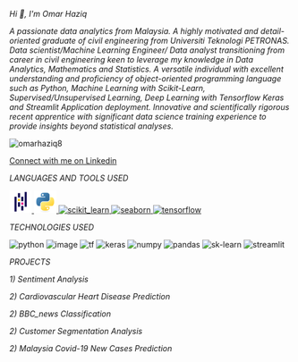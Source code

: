*Hi 👋, I'm Omar Haziq*

*A passionate data analytics from Malaysia. A highly motivated and detail-oriented graduate of civil engineering from
Universiti Teknologi PETRONAS. Data scientist/Machine Learning Engineer/ Data analyst
transitioning from career in civil engineering keen to leverage my knowledge in Data
Analytics, Mathematics and Statistics. A versatile individual with excellent
understanding and proficiency of object-oriented programming language such as
Python, Machine Learning with Scikit-Learn, Supervised/Unsupervised Learning, Deep
Learning with Tensorflow Keras and Streamlit Application deployment. Innovative and
scientifically rigorous recent apprentice with significant data science training
experience to provide insights beyond statistical analyses.*

<p align="left"> <img src="https://komarev.com/ghpvc/?username=omarhaziq8&label=Profile%20views&color=0e75b6&style=flat" alt="omarhaziq8" /> </p>

[Connect with me on Linkedin](https://www.linkedin.com/in/omarhaziq/)
<p align="left">
</p>

*LANGUAGES AND TOOLS USED*
<p align="left"> <a href="https://pandas.pydata.org/" target="_blank" rel="noreferrer"> <img src="https://raw.githubusercontent.com/devicons/devicon/2ae2a900d2f041da66e950e4d48052658d850630/icons/pandas/pandas-original.svg" alt="pandas" width="40" height="40"/> </a> <a href="https://www.python.org" target="_blank" rel="noreferrer"> <img src="https://raw.githubusercontent.com/devicons/devicon/master/icons/python/python-original.svg" alt="python" width="40" height="40"/> </a> <a href="https://scikit-learn.org/" target="_blank" rel="noreferrer"> <img src="https://upload.wikimedia.org/wikipedia/commons/0/05/Scikit_learn_logo_small.svg" alt="scikit_learn" width="40" height="40"/> </a> <a href="https://seaborn.pydata.org/" target="_blank" rel="noreferrer"> <img src="https://seaborn.pydata.org/_images/logo-mark-lightbg.svg" alt="seaborn" width="40" height="40"/> </a> <a href="https://www.tensorflow.org" target="_blank" rel="noreferrer"> <img src="https://www.vectorlogo.zone/logos/tensorflow/tensorflow-icon.svg" alt="tensorflow" width="40" height="40"/> </a> </p>

*TECHNOLOGIES USED*


<a><img alt='python' src="https://img.shields.io/badge/Python-3776AB?style=for-the-badge&logo=python&logoColor=white"></a>
<a><img alt = 'image' src="https://img.shields.io/badge/Spyder%20Ide-FF0000?style=for-the-badge&logo=spyder%20ide&logoColor=white"></a>
<a><img alt='tf' src="https://img.shields.io/badge/TensorFlow-FF6F00?style=for-the-badge&logo=tensorflow&logoColor=white"></a>
<a><img alt='keras' src="https://img.shields.io/badge/Keras-%23D00000.svg?style=for-the-badge&logo=Keras&logoColor=white"></a>
<a><img alt='numpy' src="https://img.shields.io/badge/numpy-%23013243.svg?style=for-the-badge&logo=numpy&logoColor=white"></a>
<a><img alt='pandas' src="https://img.shields.io/badge/pandas-%23150458.svg?style=for-the-badge&logo=pandas&logoColor=white"></a>
<a><img alt='sk-learn' src="https://img.shields.io/badge/scikit--learn-%23F7931E.svg?style=for-the-badge&logo=scikit-learn&logoColor=white"></a>
<a><img alt='streamlit' src="https://img.shields.io/badge/Streamlit-FF4B4B?style=for-the-badge&logo=Streamlit&logoColor=white"></a>


*PROJECTS*

*1) Sentiment Analysis*

*2) Cardiovascular Heart Disease Prediction*

*2) BBC_news Classification*

*2) Customer Segmentation Analysis*

*2) Malaysia Covid-19 New Cases Prediction*










